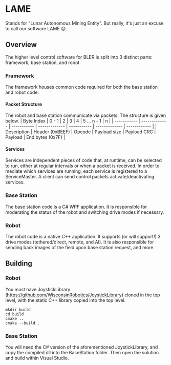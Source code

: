 # LAME
Stands for "Lunar Autonomous Mining Entity". But really, it's just an excuse to call our software LAME 😊. 


## Overview
The higher level control software for BLER is split into 3 distinct parts: framework, base station, and robot.

### Framework
The framework houses common code required for both the base station and robot code. 

#### Packet Structure
The robot and base station communicate via packets. The structure is given below. 
| Byte Index  |     0 - 1     | 2 | 3 | 4 | 5 ... n - 1 | n |
| ----------- | ------------- | ----------- | ------------- | ----------- | ------------- | ------------ |
| Description | Header (0xBEEF) | Opcode | Payload size | Payload CRC | Payload | End bytes (0x7F) |

#### Services
Services are independent pieces of code that, at runtime, can be selected to run, either at regular intervals or when a packet is received. In order to mediate which services are running, each service is registered to a ServiceMaster. A client can send control packets activate/deactivating services.


### Base Station
The base station code is a C# WPF application. It is responsible for moderating the status of the robot and switching drive modes if necessary.

### Robot
The robot code is a native C++ application. It supports (or will support!) 3 drive modes (tethered/direct, remote, and AI). It is also responsible for sending back images of the field upon base station request, and more.


## Building

### Robot
You must have JoystickLibrary (https://github.com/WisconsinRobotics/JoystickLibrary) cloned in the top level, with the static C++ library copied into the top level.

```
mkdir build
cd build
cmake .. 
cmake --build . 
```

### Base Station
You will need the C# version of the aforementioned JoystickLibrary, and copy the compiled dll into the BaseStation folder. Then open the solution and build within Visual Studio.
